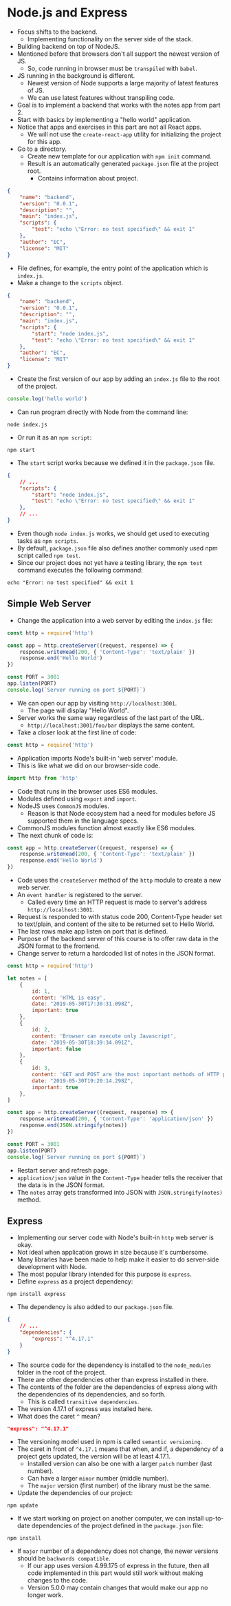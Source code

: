 # Node.js and Express
- Focus shifts to the backend.
    - Implementing functionality on the server side of the stack.
- Building backend on top of NodeJS.
- Mentioned before that browsers don't all support the newest version of JS.
    - So, code running in browser must be `transpiled` with `babel`.
- JS running in the background is different.
    - Newest version of Node supports a large majority of latest features of JS.
    - We can use latest features without transpiling code.
- Goal is to implement a backend that works with the notes app from part 2.
- Start with basics by implementing a "hello world" application.
- Notice that apps and exercises in this part are not all React apps.
    - We will not use the `create-react-app` utility for initializing the project for this app.
- Go to a directory.
    - Create new template for our application with `npm init` command.
    - Result is an automatically generated `package.json` file at the project root.
        - Contains information about project.
```json
{
    "name": "backend",
    "version": "0.0.1",
    "description": "",
    "main": "index.js",
    "scripts": {
        "test": "echo \"Error: no test specified\" && exit 1"
    },
    "author": "EC",
    "license": "MIT"
}
```
- File defines, for example, the entry point of the application which is `index.js`.
- Make a change to the `scripts` object.
```json
{
    "name": "backend",
    "version": "0.0.1",
    "description": "",
    "main": "index.js",
    "scripts": {
        "start": "node index.js",
        "test": "echo \"Error: no test specified\" && exit 1"
    },
    "author": "EC",
    "license": "MIT"
}
```
- Create the first version of our app by adding an `index.js` file to the root of the project.
```javascript
console.log('hello world')
```
- Can run program directly with Node from the command line:
```
node index.js
```
- Or run it as an `npm script`:
```
npm start
```
- The `start` script works because we defined it in the `package.json` file.
```json
{
    // ...
    "scripts": {
        "start": "node index.js",
        "test": "echo \"Error: no test specified\" && exit 1"
    },
    // ...
}
```
- Even though `node index.js` works, we should get used to executing tasks as `npm scripts`.
- By default, `package.json` file also defines another commonly used npm script called `npm test`.
- Since our project does not yet have a testing library, the `npm test` command executes the following command:
```
echo "Error: no test specified" && exit 1
```

## Simple Web Server
- Change the application into a web server by editing the `index.js` file:
```javascript
const http = require('http')

const app = http.createServer((request, response) => {
    response.writeHead(200, { 'Content-Type': 'text/plain' })
    response.end('Hello World')
})

const PORT = 3001
app.listen(PORT)
console.log(`Server running on port ${PORT}`)
```
- We can open our app by visiting `http://localhost:3001`.
    - The page will display "Hello World".
- Server works the same way regardless of the last part of the URL.
    - `http://localhost:3001/foo/bar` displays the same content.
- Take a closer look at the first line of code:
```javascript
const http = require('http')
```
- Application imports Node's built-in 'web server' module.
- This is like what we did on our browser-side code.
```javascript
import http from 'http'
```
- Code that runs in the browser uses ES6 modules.
- Modules defined using `export` and `import`.
- NodeJS uses `CommonJS` modules.
    - Reason is that Node ecosystem had a need for modules before JS supported them in the language specs.
- CommonJS modules function almost exactly like ES6 modules.
- The next chunk of code is:
```javascript
const app = http.createServer((request, response) => {
    response.writeHead(200, { 'Content-Type': 'text/plain' })
    response.end('Hello World')
})
```
- Code uses the `createServer` method of the `http` module to create a new web server.
- An `event handler` is registered to the server.
    - Called every time an HTTP request is made to server's address `http://localhost:3001`.
- Request is responded to with status code 200, Content-Type header set to text/plain, and content of the site to be returned set to Hello World.
- The last rows make app listen on port that is defined.
- Purpose of the backend server of this course is to offer raw data in the JSON format to the frontend.
- Change server to return a hardcoded list of notes in the JSON format.
```javascript
const http = require('http')

let notes = [
    {
        id: 1,
        content: 'HTML is easy',
        date: "2019-05-30T17:30:31.098Z",
        important: true
    },
    {
        id: 2,
        content: 'Browser can execute only Javascript',
        date: "2019-05-30T18:39:34.091Z",
        important: false
    },
    {
        id: 3,
        content: 'GET and POST are the most important methods of HTTP protocol',
        date: "2019-05-30T19:20:14.298Z",
        important: true
    },
]

const app = http.createServer((request, response) => {
    response.writeHead(200, { 'Content-Type': 'application/json' })
    response.end(JSON.stringify(notes))
})

const PORT = 3001
app.listen(PORT)
console.log(`Server running on port ${PORT}`)
```
- Restart server and refresh page.
- `application/json` value in the `Content-Type` header tells the receiver that the data is in the JSON format.
- The `notes` array gets transformed into JSON with `JSON.stringify(notes)` method.

## Express
- Implementing our server code with Node's built-in `http` web server is okay.
- Not ideal when application grows in size because it's cumbersome.
- Many libraries have been made to help make it easier to do server-side development with Node.
- The most popular library intended for this purpose is `express`.
- Define `express` as a project dependency:
```
npm install express
```
- The dependency is also added to our `package.json` file.
```json
{
    // ...
    "dependencies": {
        "express": "^4.17.1"
    }
}
```
- The source code for the dependency is installed to the `node_modules` folder in the root of the project.
- There are other dependencies other than express installed in there.
- The contents of the folder are the dependencies of express along with the dependencies of its dependencies, and so forth.
    - This is called `transitive dependencies`.
- The version 4.17.1 of express was installed here.
- What does the caret `^` mean?
```json
"express": "^4.17.1"
```
- The versioning model used in npm is called `semantic versioning`.
- The caret in front of `^4.17.1` means that when, and if, a dependency of a project gets updated, the version will be at least 4.17.1.
    - Installed version can also be one with a larger `patch` number (last number).
    - Can have a larger `minor` number (middle number).
    - The `major` version (first number) of the library must be the same.
- Update the dependencies of our project:
```
npm update
```
- If we start working on project on another computer, we can install up-to-date dependencies of the project defined in the `package.json` file:
```
npm install
```
- If `major` number of a dependency does not change, the newer versions should be `backwards compatible`.
    - If our app uses version 4.99.175 of express in the future, then all code implemented in this part would still work without making changes to the code.
    - Version 5.0.0 may contain changes that would make our app no longer work.